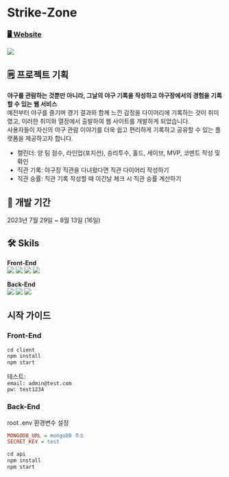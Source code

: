 # Strike-Zone

### <a href="http://strikezone.jisilver.shop/">🖥️ Website</a>
<img src="https://github.com/ji-silver/Strike-Zone/assets/59919953/7182d4f4-4933-42ef-821c-249369c0994e">

## 🗒️ 프로젝트 기획
**야구를 관람하는 것뿐만 아니라, 그날의 야구 기록을 작성하고 야구장에서의 경험을 기록할 수 있는 웹 서비스** <br />
예전부터 야구를 즐기며 경기 결과와 함께 느낀 감정을 다이어리에 기록하는 것이 취미였고, 이러한 취미와 열정에서 출발하여 웹 사이트를 개발하게 되었습니다.<br />
사용자들이 자신의 야구 관람 이야기를 더욱 쉽고 편리하게 기록하고 공유할 수 있는 플랫폼을 제공하고자 합니다.

- 캘린더: 양 팀 점수, 라인업(포지션), 승리투수, 홀드, 세이브, MVP, 코멘트 작성 및 확인
- 직관 기록: 야구장 직관을 다녀왔다면 직관 다이어리 작성하기
- 직관 승률: 직관 기록 작성할 때 이긴날 체크 시 직관 승률 계산하기

## 📅 개발 기간
2023년 7월 29일 ~ 8월 13일 (16일)

## 🛠 Skils
****Front-End**** <br />
<img src="https://img.shields.io/badge/React-61DAFB?style=for-the-badge&logo=React&logoColor=black"/>
<img src="https://img.shields.io/badge/Redux-764ABC?style=for-the-badge&logo=Redux&logoColor=white"/>
<img src="https://img.shields.io/badge/Sass-CC6699?style=for-the-badge&logo=Sass&logoColor=white"/>
<img src="https://img.shields.io/badge/styled--components-DB7093?style=for-the-badge&logo=styled-components&logoColor=white"/>

****Back-End**** <br />
<img src="https://img.shields.io/badge/Node.js-339933?style=for-the-badge&logo=Node.js&logoColor=white"/>
<img src="https://img.shields.io/badge/MongoDB-47A248?style=for-the-badge&logo=MongoDB&logoColor=white"/>
<img src="https://img.shields.io/badge/Express.js-000000?style=for-the-badge&logo=express&logoColor=white"/>

## 시작 가이드
### Front-End
```javascript
cd client
npm install
npm start
```
테스트:<br/>
`email: admin@test.com`<br/>
`pw: test1234`

### Back-End
root .env 환경변수 설정
```ini
MONGODB_URL = mongoDB 주소
SECRET_KEY = test
```

```javascript
cd api
npm install
npm start
```

